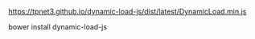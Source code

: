 https://tpnet3.github.io/dynamic-load-js/dist/latest/DynamicLoad.min.js

bower install dynamic-load-js
